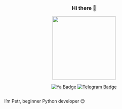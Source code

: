 <div align="center">
  <h3>Hi there 👋</h3>
  <div id="badges">
    <img src="https://media.giphy.com/media/qgQUggAC3Pfv687qPC/giphy.gif" width="200"/>
  </div>
  <p>
    <a href="mailto:Pnazarov86@yandex.ru"><img src="https://img.shields.io/badge/Yandex-red?style=flat-square&logo=Yandex" alt="Ya Badge"></a>
    <a href="https://t.me/NaZaRoV_86"><img src="https://img.shields.io/badge/Telegram-2CA5E0?style=flat-square&logo=telegram&logoColor=white" alt="Telegram Badge"></a>
  </p>
  <p><img src="https://komarev.com/ghpvc/?username=Pnazarov86&style=flat-square&color=blue" alt=""/></p>
</div>

I’m Petr, beginner Python developer :wink:



<!--
**Pnazarov86/Pnazarov86** is a ✨ _special_ ✨ repository because its `README.md` (this file) appears on your GitHub profile.

Here are some ideas to get you started:

- 🔭 I’m currently working on ...
- 🌱 I’m currently learning ...
- 👯 I’m looking to collaborate on ...
- 🤔 I’m looking for help with ...
- 💬 Ask me about ...
- 📫 How to reach me: ...
- 😄 Pronouns: ...
- ⚡ Fun fact: ...
-->
